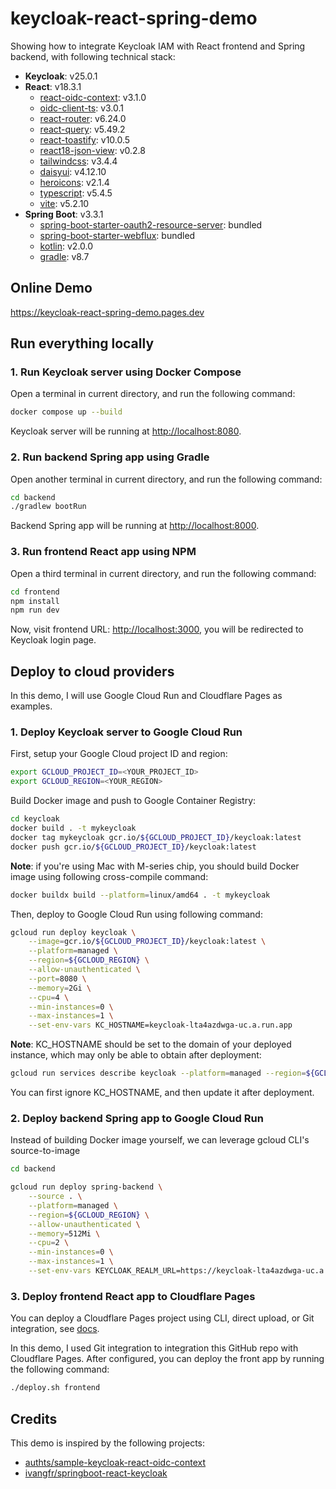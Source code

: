 # keycloak-react-spring-demo

Showing how to integrate Keycloak IAM with React frontend and Spring backend, with following technical stack:

- **Keycloak**: v25.0.1
- **React**: v18.3.1
  - [react-oidc-context](https://github.com/authts/react-oidc-context): v3.1.0
  - [oidc-client-ts](https://github.com/authts/oidc-client-ts): v3.0.1
  - [react-router](https://github.com/remix-run/react-router): v6.24.0
  - [react-query](https://github.com/tanstack/query): v5.49.2
  - [react-toastify](https://github.com/fkhadra/react-toastify): v10.0.5
  - [react18-json-view](https://github.com/YYsuni/react18-json-view): v0.2.8
  - [tailwindcss](https://tailwindcss.com/): v3.4.4
  - [daisyui](https://daisyui.com/): v4.12.10
  - [heroicons](https://github.com/tailwindlabs/heroicons): v2.1.4
  - [typescript](https://www.typescriptlang.org/): v5.4.5
  - [vite](https://vitejs.dev/): v5.2.10
- **Spring Boot**: v3.3.1
  - [spring-boot-starter-oauth2-resource-server](https://docs.spring.io/spring-security/reference/servlet/oauth2/resource-server/index.html): bundled
  - [spring-boot-starter-webflux](https://docs.spring.io/spring-framework/reference/web/webflux.html): bundled
  - [kotlin](https://kotlinlang.org/docs/home.html): v2.0.0
  - [gradle](https://docs.gradle.org/): v8.7

## Online Demo

<https://keycloak-react-spring-demo.pages.dev>

## Run everything locally

### 1. Run Keycloak server using Docker Compose

Open a terminal in current directory, and run the following command:

```bash
docker compose up --build
```

Keycloak server will be running at <http://localhost:8080>.

### 2. Run backend Spring app using Gradle

Open another terminal in current directory, and run the following command:

```bash
cd backend
./gradlew bootRun
```

Backend Spring app will be running at <http://localhost:8000>.

### 3. Run frontend React app using NPM

Open a third terminal in current directory, and run the following command:

```bash
cd frontend
npm install
npm run dev
```

Now, visit frontend URL: <http://localhost:3000>, you will be redirected to Keycloak login page.

## Deploy to cloud providers

In this demo, I will use Google Cloud Run and Cloudflare Pages as examples.

### 1. Deploy Keycloak server to Google Cloud Run

First, setup your Google Cloud project ID and region:

```bash
export GCLOUD_PROJECT_ID=<YOUR_PROJECT_ID>
export GCLOUD_REGION=<YOUR_REGION>
```

Build Docker image and push to Google Container Registry:

```bash
cd keycloak
docker build . -t mykeycloak
docker tag mykeycloak gcr.io/${GCLOUD_PROJECT_ID}/keycloak:latest
docker push gcr.io/${GCLOUD_PROJECT_ID}/keycloak:latest
```

**Note**: if you're using Mac with M-series chip, you should build Docker image using following cross-compile command:

```bash
docker buildx build --platform=linux/amd64 . -t mykeycloak
```

Then, deploy to Google Cloud Run using following command:

```bash
gcloud run deploy keycloak \
    --image=gcr.io/${GCLOUD_PROJECT_ID}/keycloak:latest \
    --platform=managed \
    --region=${GCLOUD_REGION} \
    --allow-unauthenticated \
    --port=8080 \
    --memory=2Gi \
    --cpu=4 \
    --min-instances=0 \
    --max-instances=1 \
    --set-env-vars KC_HOSTNAME=keycloak-lta4azdwga-uc.a.run.app
```

**Note**: KC_HOSTNAME should be set to the domain of your deployed instance, which may only be able to obtain after deployment:

```bash
gcloud run services describe keycloak --platform=managed --region=${GCLOUD_REGION}
```

You can first ignore KC_HOSTNAME, and then update it after deployment.

### 2. Deploy backend Spring app to Google Cloud Run

Instead of building Docker image yourself, we can leverage gcloud CLI's source-to-image

```bash
cd backend

gcloud run deploy spring-backend \
    --source . \
    --platform=managed \
    --region=${GCLOUD_REGION} \
    --allow-unauthenticated \
    --memory=512Mi \
    --cpu=2 \
    --min-instances=0 \
    --max-instances=1 \
    --set-env-vars KEYCLOAK_REALM_URL=https://keycloak-lta4azdwga-uc.a.run.app/realms/myrealm,CORS_ALLOWED_ORIGINS=https://keycloak-react-spring-demo.pages.dev
```

### 3. Deploy frontend React app to Cloudflare Pages

You can deploy a Cloudflare Pages project using CLI, direct upload, or Git integration, see [docs](https://developers.cloudflare.com/pages/get-started/).

In this demo, I used Git integration to integration this GitHub repo with Cloudflare Pages. After configured, you can deploy the front app by running the following command:

```bash
./deploy.sh frontend
```

## Credits

This demo is inspired by the following projects:

- [authts/sample-keycloak-react-oidc-context](https://github.com/authts/sample-keycloak-react-oidc-context?tab=readme-ov-file>)
- [ivangfr/springboot-react-keycloak](https://github.com/ivangfr/springboot-react-keycloak)

